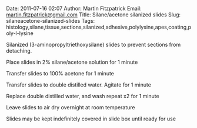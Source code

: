 Date: 2011-07-16 02:07
Author: Martin Fitzpatrick
Email: martin.fitzpatrick@gmail.com
Title: Silane/acetone silanized slides
Slug: silaneacetone-silanized-slides
Tags: histology,silane,tissue,sections,silanized,adhesive,polylysine,apes,coating,poly-l-lysine

Silanized (3-aminopropyltriethoxysilane) slides to prevent sections from detaching.









Place slides in 2% silane/acetone solution for 1 minute



Transfer slides to 100% acetone for 1 minute



Transfer slides to double distilled water. Agitate for 1 minute



Replace double distilled water, and wash repeat x2 for 1 minute



Leave slides to air dry overnight at room temperature



Slides may be kept indefinitely covered in slide box until ready for use








